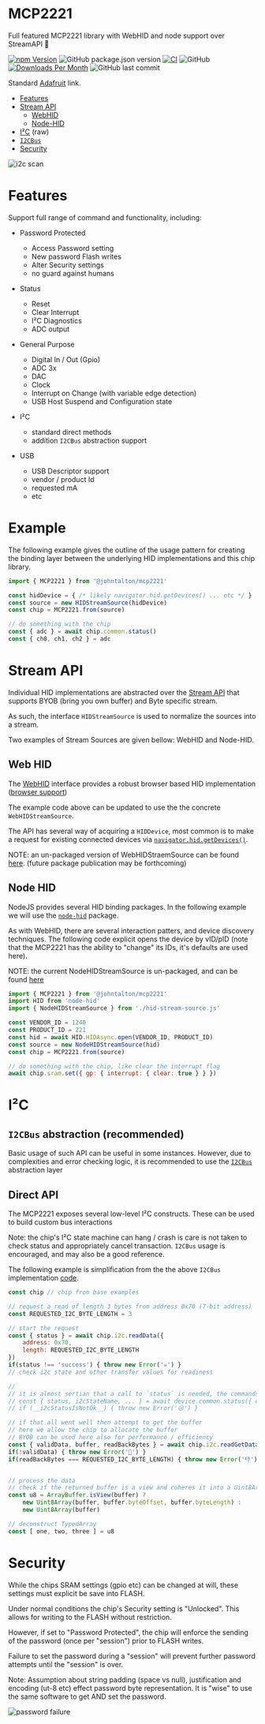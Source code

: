 # MCP2221
Full featured MCP2221 library with WebHID and node support over StreamAPI 🥳

[![npm Version](http://img.shields.io/npm/v/@johntalton/mcp2221.svg)](https://www.npmjs.com/package/@johntalton/mcp2221)
![GitHub package.json version](https://img.shields.io/github/package-json/v/johntalton/mcp2221)
[![CI](https://github.com/johntalton/mcp2221/actions/workflows/CI.yml/badge.svg)](https://github.com/johntalton/mcp2221/actions/workflows/CI.yml)
![GitHub](https://img.shields.io/github/license/johntalton/mcp2221)
[![Downloads Per Month](http://img.shields.io/npm/dm/@johntalton/mcp2221.svg)](https://www.npmjs.com/package/@johntalton/mcp2221)
![GitHub last commit](https://img.shields.io/github/last-commit/johntalton/mcp2221)

Standard [Adafruit](https://www.adafruit.com/product/4471) link.

- [Features](#features)
- [Stream API](#stream-api)
  - [WebHID](#web-hid)
  - [Node-HID](#node-hid)
- [I²C](#direct-api) (raw)
- [`I2CBus`](#i2cbus-abstraction-recommended)
- [Security](#security)


![i2c scan](https://raw.githubusercontent.com/johntalton/mcp2221/326-is-it-possible-to-use-this-in-nodejs/examples/mcp2221-scan.png)

# Features

Support full range of command and functionality, including:

- Password Protected
    - Access Password setting
    - New password Flash writes
    - Alter Security settings
    - no guard against humans

- Status
    - Reset
    - Clear Interrupt
    - I²C Diagnostics
    - ADC output

- General Purpose
    - Digital In / Out (Gpio)
    - ADC 3x
    - DAC
    - Clock
    - Interrupt on Change (with variable edge detection)
    - USB Host Suspend and Configuration state

- I²C
    - standard direct methods
    - addition `I2CBus` abstraction support

- USB
    - USB Descriptor support
    - vendor / product Id
    - requested mA
    - etc


# Example

The following example gives the outline of the usage pattern for creating the binding layer between the underlying HID implementations and this chip library.

```javascript
import { MCP2221 } from '@johntalton/mcp2221'

const hidDevice = { /* likely navigator.hid.getDevices() ... etc */ }
const source = new HIDStreamSource(hidDevice)
const chip = MCP2221.from(source)

// do something with the chip
const { adc } = await chip.common.status()
const { ch0, ch1, ch2 } = adc
```

# Stream API

Individual HID implementations are abstracted over the [Stream API](https://developer.mozilla.org/en-US/docs/Web/API/Streams_API) that supports BYOB (bring you own buffer) and Byte specific stream.

As such, the interface `HIDStreamSource` is used to normalize the sources  into a stream.

Two examples of Stream Sources are given bellow: WebHID and Node-HID.

## Web HID

The [WebHID](https://developer.mozilla.org/en-US/docs/Web/API/WebHID_API) interface provides a robust browser based HID implementation ([browser support](https://developer.mozilla.org/en-US/docs/Web/API/WebHID_API#browser_compatibility))

The example code above can be updated to use the the concrete `WebHIDStreamSource`.

The API has several way of acquiring a `HIDDevice`, most common is to make a request for existing connected devices via [`navigator.hid.getDevices()`](https://developer.mozilla.org/en-US/docs/Web/API/HID/getDevices).


NOTE: an un-packaged version of WebHIDStraemSource can be found [here](https://github.com/johntalton/webapp-device-playground/blob/main/public/util/hid-stream.js). (future package publication may be forthcoming)

## Node HID

NodeJS provides several HID binding packages.  In the following example we will use the [`node-hid`](https://github.com/node-hid/node-hid) package.

As with WebHID, there are several interaction patters, and device discovery techniques. The following code explicit opens the device by vID/pID (note that the MCP2221 has the ability to "change" its IDs, it's defaults are used here).

NOTE: the current NodeHIDStreamSource is un-packaged, and can be found [here](https://github.com/johntalton/webapp-device-playground/blob/main/service/node-hid-stream.js)


```javascript
import { MCP2221 } from '@johntalton/mcp2221'
import HID from 'node-hid'
import { NodeHIDStreamSource } from './hid-stream-source.js'

const VENDOR_ID = 1240
const PRODUCT_ID = 221
const hid = await HID.HIDAsync.open(VENDOR_ID, PRODUCT_ID)
const source = new NodeHIDStreamSource(hid)
const chip = MCP2221.from(source)

// do something with the chip, like clear the interrupt flag
await chip.sram.set({ gp: { interrupt: { clear: true } } })

```

# I²C

## `I2CBus` abstraction (recommended)

Basic usage of such API can be useful in some instances. However, due to complexities and error checking logic, it is recommended to use the [`I2CBus`](https://github.com/johntalton/i2c-bus-mcp2221) abstraction layer


## Direct API

The MCP2221 exposes several low-level I²C constructs.
These can be used to build custom bus interactions

Note: the chip's I²C state machine can hang / crash is care is not taken to check status and appropriately cancel transaction.  `I2CBus` usage is encouraged, and may also be a good reference.

The following example is simplification from the the above `I2CBus` implementation [code](https://github.com/johntalton/i2c-bus-mcp2221/blob/main/src/utils/read.ts).

```javascript
const chip // chip from base examples

// request a read of length 3 bytes from address 0x70 (7-bit address)
const REQUESTED_I2C_BYTE_LENGTH = 3

// start the request
const { status } = await chip.i2c.readData({
    address: 0x70,
    length: REQUESTED_I2C_BYTE_LENGTH
})
if(status !== 'success') { throw new Error('☠️') }
// check i2c state and other transfer values for readiness

//
// it is almost sertian that a call to `status` is needed, the commands "success" status value is not sufficiant for checking the state of the bus
// const { status, i2cStateName, ... } = await device.common.status({ opaque })
// if (__i2cStatusIsNotOk__) { throw new Error('😢') }

// if that all went well then attempt to get the buffer
// here we allow the chip to allocate the buffer
// BYOB can be used here also for performance / efficiency
const { validData, buffer, readBackBytes } = await chip.i2c.readGetData()
if(!validData) { throw new Error('🧨') }
if(readBackBytes === REQUESTED_I2C_BYTE_LENGTH) { throw new Error('👎') }


// process the data
// check if the returned buffer is a view and coheres it into a Uint8Array
const u8 = ArrayBuffer.isView(buffer) ?
    new Uint8Array(buffer, buffer.byteOffset, buffer.byteLength) :
    new Uint8Array(buffer)

// deconstruct TypedArray
const [ one, two, three ] = u8


```

# Security

While the chips SRAM settings (gpio etc) can be changed at will, these settings must explicit be save into FLASH.

Under normal conditions the chip's Security setting is "Unlocked".  This allows for writing to the FLASH without restriction.

However, if set to "Password Protected", the chip will enforce the sending of the password (once per "session") prior to FLASH writes.

Failure to set the password during a "session" will prevent further password attempts until the "session" is over.

Note:  Assumption about string padding (space vs null), justification and encoding (ut-8 etc) effect password byte representation.  It is "wise" to use the same software to get AND set the password.

![password failure](https://raw.githubusercontent.com/johntalton/mcp2221/326-is-it-possible-to-use-this-in-nodejs/examples/mcp2221-no-password-error.png)